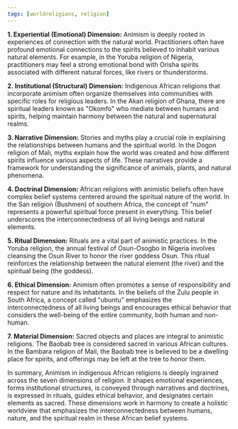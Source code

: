 ```yaml
---
tags: [worldreligions, religion]
---
```


**1. Experiential (Emotional) Dimension:**
Animism is deeply rooted in experiences of connection with the natural world. Practitioners often have profound emotional connections to the spirits believed to inhabit various natural elements. For example, in the Yoruba religion of Nigeria, practitioners may feel a strong emotional bond with Orisha spirits associated with different natural forces, like rivers or thunderstorms.

**2. Institutional (Structural) Dimension:**
Indigenous African religions that incorporate animism often organize themselves into communities with specific roles for religious leaders. In the Akan religion of Ghana, there are spiritual leaders known as "Okomfo" who mediate between humans and spirits, helping maintain harmony between the natural and supernatural realms.

**3. Narrative Dimension:**
Stories and myths play a crucial role in explaining the relationships between humans and the spiritual world. In the Dogon religion of Mali, myths explain how the world was created and how different spirits influence various aspects of life. These narratives provide a framework for understanding the significance of animals, plants, and natural phenomena.

**4. Doctrinal Dimension:**
African religions with animistic beliefs often have complex belief systems centered around the spiritual nature of the world. In the San religion (Bushmen) of southern Africa, the concept of "num" represents a powerful spiritual force present in everything. This belief underscores the interconnectedness of all living beings and natural elements.

**5. Ritual Dimension:**
Rituals are a vital part of animistic practices. In the Yoruba religion, the annual festival of Osun-Osogbo in Nigeria involves cleansing the Osun River to honor the river goddess Osun. This ritual reinforces the relationship between the natural element (the river) and the spiritual being (the goddess).

**6. Ethical Dimension:**
Animism often promotes a sense of responsibility and respect for nature and its inhabitants. In the beliefs of the Zulu people in South Africa, a concept called "ubuntu" emphasizes the interconnectedness of all living beings and encourages ethical behavior that considers the well-being of the entire community, both human and non-human.

**7. Material Dimension:**
Sacred objects and places are integral to animistic religions. The Baobab tree is considered sacred in various African cultures. In the Bambara religion of Mali, the Baobab tree is believed to be a dwelling place for spirits, and offerings may be left at the tree to honor them.

In summary, Animism in indigenous African religions is deeply ingrained across the seven dimensions of religion. It shapes emotional experiences, forms institutional structures, is conveyed through narratives and doctrines, is expressed in rituals, guides ethical behavior, and designates certain elements as sacred. These dimensions work in harmony to create a holistic worldview that emphasizes the interconnectedness between humans, nature, and the spiritual realm in these African belief systems.